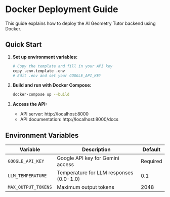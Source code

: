 # Docker Deployment Guide

This guide explains how to deploy the AI Geometry Tutor backend using Docker.

## Quick Start

1. **Set up environment variables:**
   ```bash
   # Copy the template and fill in your API key
   copy .env.template .env
   # Edit .env and set your GOOGLE_API_KEY
   ```

2. **Build and run with Docker Compose:**
   ```bash
   docker-compose up --build
   ```

3. **Access the API:**
   - API server: http://localhost:8000
   - API documentation: http://localhost:8000/docs


## Environment Variables

| Variable | Description | Default |
|----------|-------------|---------|
| `GOOGLE_API_KEY` | Google API key for Gemini access | Required |
| `LLM_TEMPERATURE` | Temperature for LLM responses (0.0-1.0) | 0.1 |
| `MAX_OUTPUT_TOKENS` | Maximum output tokens | 2048 |